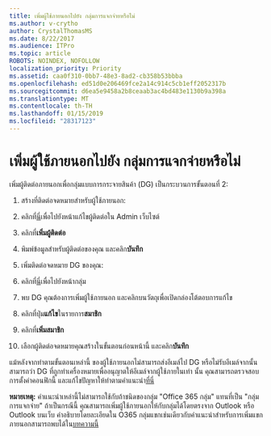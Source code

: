```yaml
---
title: เพิ่มผู้ใช้ภายนอกไปยัง กลุ่มการแจกจ่ายหรือไม่
ms.author: v-crytho
author: CrystalThomasMS
ms.date: 8/22/2017
ms.audience: ITPro
ms.topic: article
ROBOTS: NOINDEX, NOFOLLOW
localization_priority: Priority
ms.assetid: caa0f310-0bb7-48e3-8ad2-cb358b53bbba
ms.openlocfilehash: ed51d0e206469fce2a14c914c5cb1eff2052317b
ms.sourcegitcommit: d6ea5e9458a2b8ceaab3ac4bd483e1130b9a398a
ms.translationtype: MT
ms.contentlocale: th-TH
ms.lasthandoff: 01/15/2019
ms.locfileid: "28317123"
---
```

# <a name="adding-external-users-to-a-distribution-group"></a>เพิ่มผู้ใช้ภายนอกไปยัง กลุ่มการแจกจ่ายหรือไม่

เพิ่มผู้ติดต่อภายนอกเพื่อกลุ่มแบบการกระจายสินค้า (DG) เป็นกระบวนการขั้นตอนที่ 2:
  
1. สร้างที่ติดต่อจดหมายสำหรับผู้ใช้ภายนอก:
    
1. คลิกที่[นี่](https://support.office.com/article/https://portal.office.com/adminportal/home.aspx#/Contact)เพื่อไปยังหน้าแก้ไขผู้ติดต่อใน Admin เว็บไซต์ 
    
2. คลิกที่**เพิ่มผู้ติดต่อ**
    
3. พิมพ์ข้อมูลสำหรับผู้ติดต่อของคุณ และคลิก**บันทึก**
    
2. เพิ่มติดต่อจดหมาย DG ของคุณ:
    
1. คลิกที่[นี่](https://support.office.com/article/https://portal.office.com/adminportal/home.aspx#/groups)เพื่อไปยังหน้ากลุ่ม 
    
2. พบ DG คุณต้องการเพิ่มผู้ใช้ภายนอก และคลิกบนวัตถุเพื่อเปิดกล่องโต้ตอบการแก้ไข
    
3. คลิกที่ปุ่ม**แก้ไข**ในรายการ**สมาชิก** 
    
4. คลิกที่**เพิ่มสมาชิก**
    
5. เลือกผู้ติดต่อจดหมายคุณสร้างในขั้นตอนก่อนหน้านี้ และคลิก**บันทึก**
    
แม้หลังจากทำตามขั้นตอนเหล่านี้ ของผู้ใช้ภายนอกไม่สามารถส่งอีเมล์ไป DG หรือไม่รับอีเมล์จากนั้น สามารถว่า DG ที่ถูกทำเครื่องหมายเพื่ออนุญาตให้อีเมล์จากผู้ใช้ภายในเท่า นั้น คุณสามารถตรวจสอบการตั้งค่าคอนฟิกนี้ และแก้ไขปัญหาให้ทำตามคำแนะนำ[ที่นี่](https://support.office.com/article/https://support.office.com/article/Fix-email-delivery-issues-for-error-code-5-7-133-in-Office-365-991abc19-7756-438f-abcb-39f69b80f284.aspx)
  
 **หมายเหตุ:** คำแนะนำเหล่านี้ไม่สามารถใช้กับถ้าชนิดของกลุ่ม "Office 365 กลุ่ม" แทนที่เป็น "กลุ่มการแจกจ่าย" ถ้าเป็นกรณีนี้ คุณสามารถเพิ่มผู้ใช้ภายนอกให้กับกลุ่มได้โดยตรงจาก Outlook หรือ Outlook บนเว็บ คำอธิบายโดยละเอียดใน O365 กลุ่มแขกเช่นเดียวกับคำแนะนำสำหรับการเพิ่มแขกภายนอกสามารถพบได้ใน[บทความนี้](https://support.office.com/article/https://support.office.com/article/Guest-access-in-Office-365-Groups-bfc7a840-868f-4fd6-a390-f347bf51aff6.aspx)
  

